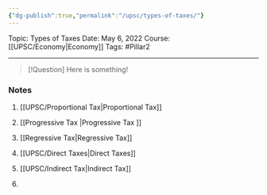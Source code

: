 ```yaml
---
{"dg-publish":true,"permalink":"/upsc/types-of-taxes/"}
---
```


Topic: Types of Taxes
Date: May 6, 2022
Course:[[UPSC/Economy\|Economy]]
Tags: #Pillar2 

---

> [!Question]
> Here is something! 


### Notes
1. [[UPSC/Proportional Tax\|Proportional Tax]]
2. [[Progressive Tax \|Progressive Tax ]]
3. [[Regressive Tax\|Regressive Tax]]

1. [[UPSC/Direct Taxes\|Direct Taxes]]
2. [[UPSC/Indirect Tax\|Indirect Tax]]
3. 



